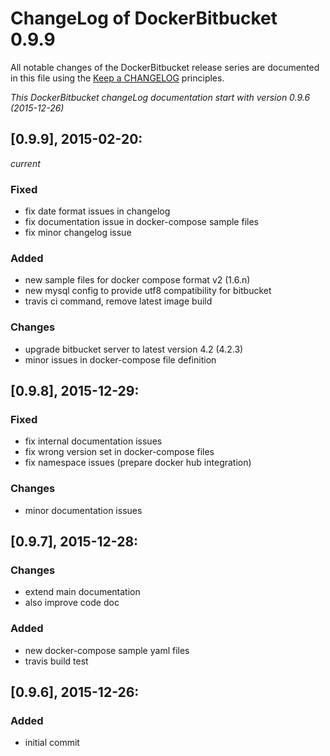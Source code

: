 # ChangeLog of DockerBitbucket 0.9.9

All notable changes of the DockerBitbucket release series are documented in this file using the [Keep a CHANGELOG](http://keepachangelog.com/) principles.

_This DockerBitbucket changeLog documentation start with version 0.9.6 (2015-12-26)_


## [0.9.9], 2015-02-20:
_current_

### Fixed
- fix date format issues in changelog
- fix documentation issue in docker-compose sample files
- fix minor changelog issue

### Added
- new sample files for docker compose format v2 (1.6.n)
- new mysql config to provide utf8 compatibility for bitbucket
- travis ci command, remove latest image build

### Changes
- upgrade bitbucket server to latest version 4.2 (4.2.3)
- minor issues in docker-compose file definition

## [0.9.8], 2015-12-29:

### Fixed
- fix internal documentation issues
- fix wrong version set in docker-compose files
- fix namespace issues (prepare docker hub integration)

### Changes
- minor documentation issues

## [0.9.7], 2015-12-28:

### Changes
- extend main documentation
- also improve code doc

### Added
- new docker-compose sample yaml files
- travis build test

## [0.9.6], 2015-12-26:

### Added
- initial commit